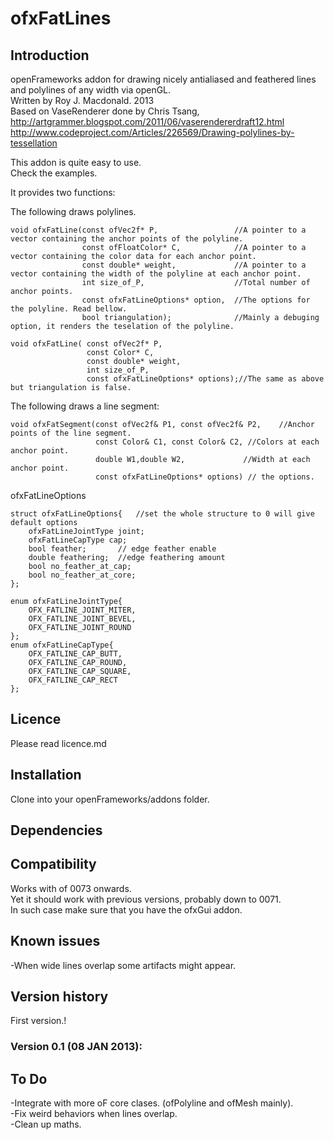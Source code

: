 ofxFatLines===========Introduction------------openFrameworks addon for drawing nicely antialiased and feathered lines and polylines of any width via openGL.</br>Written by Roy J. Macdonald. 2013</br>Based on VaseRenderer done by Chris Tsang,</br>http://artgrammer.blogspot.com/2011/06/vaserendererdraft12.html </br>http://www.codeproject.com/Articles/226569/Drawing-polylines-by-tessellationThis addon is quite easy to use.</br>Check the examples.</br>It provides two functions:</br>The following draws polylines.	void ofxFatLine(const ofVec2f* P,				  //A pointer to a vector containing the anchor points of the polyline.					const ofFloatColor* C,			  //A pointer to a vector containing the color data for each anchor point.					const double* weight,			  //A pointer to a vector containing the width of the polyline at each anchor point.					int size_of_P, 					  //Total number of anchor points.					const ofxFatLineOptions* option,  //The options for the polyline. Read bellow.					bool triangulation);		 	  //Mainly a debuging option, it renders the teselation of the polyline.  		void ofxFatLine( const ofVec2f* P,					 const Color* C,					 const double* weight,					 int size_of_P,					 const ofxFatLineOptions* options);//The same as above but triangulation is false.The following draws a line segment:	void ofxFatSegment(const ofVec2f& P1, const ofVec2f& P2, 	//Anchor points of the line segment.					   const Color& C1, const Color& C2, //Colors at each anchor point.					   double W1,double W2,				//Width at each anchor point.					   const ofxFatLineOptions* options) // the options.ofxFatLineOptions 	struct ofxFatLineOptions{	//set the whole structure to 0 will give default options		ofxFatLineJointType joint;		ofxFatLineCapType cap;		bool feather; 		// edge feather enable		double feathering;  //edge feathering amount 		bool no_feather_at_cap;		bool no_feather_at_core;	};	enum ofxFatLineJointType{	    OFX_FATLINE_JOINT_MITER,	    OFX_FATLINE_JOINT_BEVEL,	    OFX_FATLINE_JOINT_ROUND	};	enum ofxFatLineCapType{	    OFX_FATLINE_CAP_BUTT,	    OFX_FATLINE_CAP_ROUND,	    OFX_FATLINE_CAP_SQUARE,	    OFX_FATLINE_CAP_RECT	};Licence-------Please read licence.mdInstallation------------Clone into your openFrameworks/addons folder.Dependencies------------Compatibility------------Works with of 0073 onwards.</br>Yet it should work with previous versions, probably down to 0071.</br>In such case make sure that you have the ofxGui addon.Known issues-------------When wide lines overlap some artifacts might appear.Version history------------First version.!### Version 0.1 (08 JAN 2013): To Do------Integrate with more oF core clases. (ofPolyline and ofMesh mainly).</br>-Fix weird behaviors when lines overlap.</br>-Clean up maths.</br>